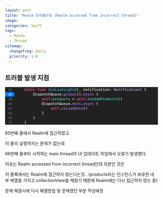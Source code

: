 ```yaml
---
layout: post
title: "Realm 트러블슈팅 (Realm accessed from incorrect thread)"
image:
categories: Swift
tags: 
  - Realm
  - Thread
sitemap:
  changefreq: daily
  priority: 1.0
---
```




## 트러블 발생 지점

![](https://raw.githubusercontent.com/Neph3779/Blog-Image/forUpload/img/20220711155613.png)

65번째 줄에서 Realm에 접근하였고

이 줄의 실행까지는 문제가 없는데

66번째 줄부터 시작하는 main thread의 UI 업데이트 작업에서 오류가 발생했다.

이유는 Realm accessed from incorrect thread인데 의문인 것은

이 블록에서는 Realm에 접근하지 않는다는것.. (products라는 인스턴스가 보유한 내부 배열을 가지고 collectionView를 채웠기 때문에 Realm에는 다시 접근하지 않는 중)



문제 해결시에 다시 해결방법 및 문제였던 부분 작성예정
